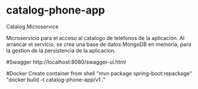 # catalog-phone-app
Catalog Microservice

Microservicio para el acceso al catalogo de telefonos de la aplicación.
Al arrancar el servicio, se crea una base de datos MongoDB en memoria, 
para la gestion de la persistencia de la aplicacion.

#Swagger
http://localhost:8080/swagger-ui.html

#Docker
Create container from shell 
	"mvn package spring-boot:repackage"
	"docker build -t catalog-phone-app/v1 ."